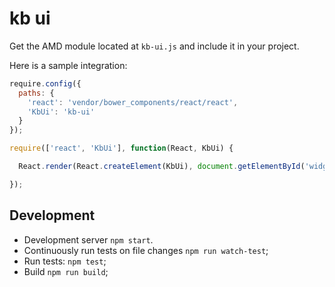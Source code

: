 # kb ui

Get the AMD module located at `kb-ui.js` and include it in your project.

Here is a sample integration:

```js
require.config({
  paths: {
    'react': 'vendor/bower_components/react/react',
    'KbUi': 'kb-ui'
  }
});

require(['react', 'KbUi'], function(React, KbUi) {

  React.render(React.createElement(KbUi), document.getElementById('widget-container'));

});
```

## Development

* Development server `npm start`.
* Continuously run tests on file changes `npm run watch-test`;
* Run tests: `npm test`;
* Build `npm run build`;
